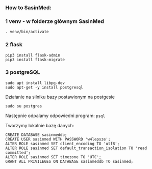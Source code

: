 ### How to SasinMed:

### 1 venv - w folderze głównym SasinMed

```python3 -m venv venv
. venv/bin/activate
```

### 2 flask

```pip3 install flask
pip3 install flask-admin
pip3 install flask-migrate
```

### 3 postgreSQL

```pip3 install psycopg2
sudo apt install libpq-dev
sudo apt-get -y install postgresql
```

Działanie na silniku bazy postawionym na postgesie

```sudo su postgres```

Następnie odpalamy odpowiedni program:
```psql```

Tworzymy lokalnie bazę danych:
```
CREATE DATABASE sasinmeddb;
CREATE USER sasinmed WITH PASSWORD 'w4lepsze';
ALTER ROLE sasinmed SET client_encoding TO 'utf8';
ALTER ROLE sasinmed SET default_transaction_isolation TO 'read committed';
ALTER ROLE sasinmed SET timezone TO 'UTC';
GRANT ALL PRIVILEGES ON DATABASE sasinmeddb TO sasinmed;
```
